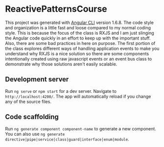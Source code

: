 # ReactivePatternsCourse

This project was generated with [Angular CLI](https://github.com/angular/angular-cli) version 1.6.8. The code style and organization is a little fast and loose compared to my normal coding style. This is because the focus of the class is RXJS and I am just slinging the Angular code quickly in an effort to keep up with the important stuff. Also, there are some bad practices in here on purpose. The first portion of the class explores different ways of handling application events to make you understand why RXJS is a nice solution so there are some components intentionally created using raw javascript events or an event bus class to demonstrate why those solutions aren't easily scalable.

## Development server

Run `ng serve` or `npm start` for a dev server. Navigate to `http://localhost:4200/`. The app will automatically reload if you change any of the source files.

## Code scaffolding

Run `ng generate component component-name` to generate a new component. You can also use `ng generate directive|pipe|service|class|guard|interface|enum|module`.



